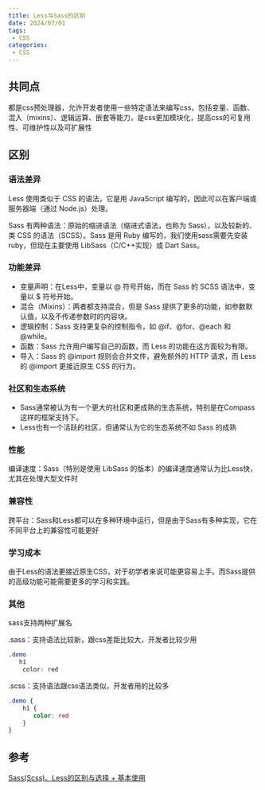 ```yaml
---
title: Less与Sass的区别
date: 2024/07/01
tags:
 - CSS
categories:
 - CSS
---
```


## 共同点

都是css预处理器，允许开发者使用一些特定语法来编写css，包括变量、函数、混入（mixins）、逻辑运算、嵌套等能力，是css更加模块化，提高css的可复用性、可维护性以及可扩展性

## 区别

### 语法差异

Less 使用类似于 CSS 的语法，它是用 JavaScript 编写的，因此可以在客户端或服务器端（通过 Node.js）处理。

Sass 有两种语法：原始的缩进语法（缩进式语法，也称为 Sass），以及较新的、类 CSS 的语法（SCSS）。Sass 是用 Ruby 编写的，我们使用sass需要先安装ruby，但现在主要使用 LibSass（C/C++实现）或 Dart Sass。

### 功能差异

- 变量声明：在Less中，变量以 @ 符号开始，而在 Sass 的 SCSS 语法中，变量以 $ 符号开始。
- 混合（Mixins）：两者都支持混合，但是 Sass 提供了更多的功能，如参数默认值，以及不传递参数时的内容块。
- 逻辑控制：Sass 支持更复杂的控制指令，如 @if、@for、@each 和 @while。
- 函数：Sass 允许用户编写自己的函数，而 Less 的功能在这方面较为有限。
- 导入：Sass 的 @import 规则会合并文件，避免额外的 HTTP 请求，而 Less 的 @import 更接近原生 CSS 的行为。

### 社区和生态系统

- Sass通常被认为有一个更大的社区和更成熟的生态系统，特别是在Compass这样的框架支持下。
- Less也有一个活跃的社区，但通常认为它的生态系统不如 Sass 的成熟

### 性能

编译速度：Sass（特别是使用 LibSass 的版本）的编译速度通常认为比Less快，尤其在处理大型文件时

### 兼容性

跨平台：Sass和Less都可以在多种环境中运行，但是由于Sass有多种实现，它在不同平台上的兼容性可能更好

### 学习成本

由于Less的语法更接近原生CSS，对于初学者来说可能更容易上手。而Sass提供的高级功能可能需要更多的学习和实践。

### 其他

sass支持两种扩展名

.sass：支持语法比较新，跟css差距比较大，开发者比较少用

``` css
.demo
   h1
    color: red
```

.scss：支持语法跟css语法类似，开发者用的比较多

```css
.demo {
    h1 {
       color: red
    }
}
```

## 参考

[Sass(Scss)、Less的区别与选择 + 基本使用](https://juejin.cn/post/7283422522535673856?searchId=20240325151703FB8B0D6C3623661AA21F)